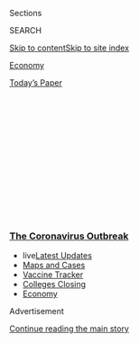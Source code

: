 <div id="app">

<div>

<div>

<div>

<div class="NYTAppHideMasthead css-1q2w90k e1suatyy0">

<div class="section css-ui9rw0 e1suatyy2">

<div class="css-eph4ug er09x8g0">

<div class="css-6n7j50">

</div>

<span class="css-1dv1kvn">Sections</span>

<div class="css-10488qs">

<span class="css-1dv1kvn">SEARCH</span>

</div>

[Skip to content](#site-content)[Skip to site
index](#site-index)

</div>

<div id="masthead-section-label" class="css-1wr3we4 eaxe0e00">

[Economy](https://www.nytimes3xbfgragh.onion/section/business/economy)

</div>

<div class="css-10698na e1huz5gh0">

</div>

</div>

<div id="masthead-bar-one" class="section hasLinks css-15hmgas e1csuq9d3">

<div class="css-uqyvli e1csuq9d0">

</div>

<div class="css-1uqjmks e1csuq9d1">

</div>

<div class="css-9e9ivx">

[](https://myaccount.nytimes3xbfgragh.onion/auth/login?response_type=cookie&client_id=vi)

</div>

<div class="css-1bvtpon e1csuq9d2">

[Today’s
Paper](https://www.nytimes3xbfgragh.onion/section/todayspaper)

</div>

</div>

</div>

</div>

<div data-aria-hidden="false">

<div id="site-content" data-role="main">

<div>

<div class="css-1aor85t" style="opacity:0.000000001;z-index:-1;visibility:hidden">

<div class="css-1hqnpie">

<div class="css-epjblv">

<span class="css-17xtcya">[Economy](/section/business/economy)</span><span class="css-x15j1o">|</span><span class="css-fwqvlz">How
to Save a Half-Open
Economy</span>

</div>

<div class="css-k008qs">

<div class="css-1iwv8en">

<span class="css-18z7m18"></span>

<div>

</div>

</div>

<span class="css-1n6z4y">https://nyti.ms/394HorM</span>

<div class="css-1705lsu">

<div class="css-4xjgmj">

<div class="css-4skfbu" data-role="toolbar" data-aria-label="Social Media Share buttons, Save button, and Comments Panel with current comment count" data-testid="share-tools">

  - 
  - 
  - 
  - 
    
    <div class="css-6n7j50">
    
    </div>

  - 

</div>

</div>

</div>

</div>

</div>

</div>

<div class="css-13pd83m">

<div class="css-l9svim">

### [<span class="css-pa1jbp"><span class="css-1rxm0ex">The Coronavirus</span><span class="css-1rxm0ex"> Outbreak</span></span>](https://www.nytimes3xbfgragh.onion/news-event/coronavirus?name=styln-coronavirus-markets&region=TOP_BANNER&variant=undefined&block=storyline_menu_recirc&action=click&pgtype=Article&impression_id=118e8600-e3aa-11ea-98f9-47cef13f5a6f)

  - <span class="css-ousu42"><span class="css-12clwdu">live</span>[Latest
    Updates](https://www.nytimes3xbfgragh.onion/2020/08/21/world/covid-19-coronavirus.html?name=styln-coronavirus-markets&region=TOP_BANNER&variant=undefined&block=storyline_menu_recirc&action=click&pgtype=Article&impression_id=118ead10-e3aa-11ea-98f9-47cef13f5a6f)</span>
  - <span class="css-ousu42">[Maps and
    Cases](https://www.nytimes3xbfgragh.onion/interactive/2020/us/coronavirus-us-cases.html?name=styln-coronavirus-markets&region=TOP_BANNER&variant=undefined&block=storyline_menu_recirc&action=click&pgtype=Article&impression_id=118ead11-e3aa-11ea-98f9-47cef13f5a6f)</span>
  - <span class="css-ousu42">[Vaccine
    Tracker](https://www.nytimes3xbfgragh.onion/interactive/2020/science/coronavirus-vaccine-tracker.html?name=styln-coronavirus-markets&region=TOP_BANNER&variant=undefined&block=storyline_menu_recirc&action=click&pgtype=Article&impression_id=118ead12-e3aa-11ea-98f9-47cef13f5a6f)</span>
  - <span class="css-ousu42">[Colleges
    Closing](https://www.nytimes3xbfgragh.onion/2020/08/19/us/colleges-closing-covid.html?name=styln-coronavirus-markets&region=TOP_BANNER&variant=undefined&block=storyline_menu_recirc&action=click&pgtype=Article&impression_id=118ead13-e3aa-11ea-98f9-47cef13f5a6f)</span>
  - <span class="css-ousu42">[Economy](https://www.nytimes3xbfgragh.onion/live/2020/08/21/business/stock-market-today-coronavirus?name=styln-coronavirus-markets&region=TOP_BANNER&variant=undefined&block=storyline_menu_recirc&action=click&pgtype=Article&impression_id=118ead14-e3aa-11ea-98f9-47cef13f5a6f)</span>

</div>

</div>

<div id="top-wrapper" class="css-1sy8kpn">

<div id="top-slug" class="css-l9onyx">

Advertisement

</div>

[Continue reading the main
story](#after-top)

<div class="ad top-wrapper" style="text-align:center;height:100%;display:block;min-height:250px">

<div id="top" class="place-ad" data-position="top" data-size-key="top">

</div>

</div>

<div id="after-top">

</div>

</div>

<div>

<div id="sponsor-wrapper" class="css-1hyfx7x">

<div id="sponsor-slug" class="css-19vbshk">

Supported by

</div>

[Continue reading the main
story](#after-sponsor)

<div id="sponsor" class="ad sponsor-wrapper" style="text-align:center;height:100%;display:block">

</div>

<div id="after-sponsor">

</div>

</div>

<div class="css-186x18t">

</div>

<div class="css-1vkm6nb ehdk2mb0">

# How to Save a Half-Open Economy

</div>

It may take months or even years to recover its vigor. Here’s how
economists say the government could help.

<div class="css-79elbk" data-testid="photoviewer-wrapper">

<div class="css-z3e15g" data-testid="photoviewer-wrapper-hidden">

</div>

<div class="css-1a48zt4 ehw59r15" data-testid="photoviewer-children">

![<span class="css-16f3y1r e13ogyst0" data-aria-hidden="true">Retail
areas like the Oculus at the World Trade Center in Manhattan remain in a
sort of economic
limbo.</span><span class="css-cnj6d5 e1z0qqy90" itemprop="copyrightHolder"><span class="css-1ly73wi e1tej78p0">Credit...</span><span><span>Hiroko
Masuike/The New York
Times</span></span></span>](https://static01.graylady3jvrrxbe.onion/images/2020/07/17/business/17virus-econ-explain/merlin_174644976_330d7212-aa84-40f1-ad4c-6da0067f1503-articleLarge.jpg?quality=75&auto=webp&disable=upscale)

</div>

</div>

<div class="css-18e8msd">

<div class="css-pdw9fk epjyd6m0">

<div class="css-1txwxcy ey68jwv0" data-aria-hidden="true">

[![Ben
Casselman](https://static01.graylady3jvrrxbe.onion/images/2018/11/09/multimedia/author-ben-casselman/author-ben-casselman-thumbLarge.png
"Ben Casselman")](https://www.nytimes3xbfgragh.onion/by/ben-casselman)[![Jim
Tankersley](https://static01.graylady3jvrrxbe.onion/images/2018/10/19/multimedia/author-jim-tankersley/author-jim-tankersley-thumbLarge.png
"Jim Tankersley")](https://www.nytimes3xbfgragh.onion/by/jim-tankersley)

</div>

<div class="css-1baulvz">

By [<span class="css-1baulvz" itemprop="name">Ben
Casselman</span>](https://www.nytimes3xbfgragh.onion/by/ben-casselman)
and [<span class="css-1baulvz last-byline" itemprop="name">Jim
Tankersley</span>](https://www.nytimes3xbfgragh.onion/by/jim-tankersley)

</div>

</div>

  - July 17,
    2020

  - 
    
    <div class="css-4xjgmj">
    
    <div class="css-d8bdto" data-role="toolbar" data-aria-label="Social Media Share buttons, Save button, and Comments Panel with current comment count" data-testid="share-tools">
    
      - 
      - 
      - 
      - 
        
        <div class="css-6n7j50">
        
        </div>
    
      - 
    
    </div>
    
    </div>

</div>

</div>

<div class="section meteredContent css-1r7ky0e" name="articleBody" itemprop="articleBody">

<div class="css-1fanzo5 StoryBodyCompanionColumn">

<div class="css-53u6y8">

When states began to order businesses to close and residents to stay
home as the coronavirus outbreak spread, economists likened the policy
to a medically induced coma: shutting down all but the most vital
functions to focus on the underlying affliction.

Now the patient is awake, but the malady remains.

A surge in coronavirus cases has forced several states to reimpose
restrictions and [dashed hopes of a rapid economic
rebound](https://www.nytimes3xbfgragh.onion/2020/07/15/business/economy/economic-recovery-coronavirus-resurgence.html).
But a widespread return to the shutdown policies that dominated in March
and April seems unlikely.

Instead, the economy looks likely to remain in a sort of limbo, neither
fully open nor fully shut, for months or even years.

For certain workers in certain industries in certain locations, life
again seems somewhat normal. But for many others — those whose age or
health conditions make them especially vulnerable to the virus, or who
have young children at home, or who work in high-risk industries, or who
live in places where cases are rising rapidly — the pandemic remains a
major disruption.

</div>

</div>

<div class="css-1fanzo5 StoryBodyCompanionColumn">

<div class="css-53u6y8">

This new phase poses a unique challenge for policymakers. Economists
across the political spectrum say it would be a mistake for the federal
government to cut off support for workers and businesses while the
economy remained weak. But those policies may need to be revamped to
help the worst-hit industries and regions — and will have to change as
the crisis evolves.

“We don’t know how the pandemic is going to unfurl, and we don’t know
where the hot spots are going to be,” said Wendy Edelberg, a former
chief economist for the Congressional Budget Office and now the director
of the Hamilton Project, an economic policy arm of the Brookings
Institution. “That’s going to demand that the policy response be a lot
more nimble.”

Still, economists and other experts say there are steps that government,
at all levels, can take to mitigate the economic damage.

## Prioritize public health.

</div>

</div>

<div class="css-79elbk" data-testid="photoviewer-wrapper">

<div class="css-z3e15g" data-testid="photoviewer-wrapper-hidden">

</div>

<div class="css-1a48zt4 ehw59r15" data-testid="photoviewer-children">

![<span class="css-16f3y1r e13ogyst0" data-aria-hidden="true">A sign
promoting pandemic safety guidelines at Brickell City Center, a mall in
Miami.</span><span class="css-cnj6d5 e1z0qqy90" itemprop="copyrightHolder"><span class="css-1ly73wi e1tej78p0">Credit...</span><span>Scott
McIntyre for The New York
Times</span></span>](https://static01.graylady3jvrrxbe.onion/images/2020/07/17/business/17virus-econ-explain5/merlin_174526011_bf9b5692-c384-4aed-8a8b-bf2d164338f9-articleLarge.jpg?quality=75&auto=webp&disable=upscale)

</div>

</div>

<div class="css-1fanzo5 StoryBodyCompanionColumn">

<div class="css-53u6y8">

In the political debate over reopening, economic and public health
considerations are often portrayed as being at odds. But economists have
said since the beginning of the crisis that the two go hand in hand: The
[economy](https://www.nytimes3xbfgragh.onion/2020/07/07/business/sweden-economy-coronavirus.html)
cannot recover until the virus is in check.

</div>

</div>

<div class="css-1fanzo5 StoryBodyCompanionColumn">

<div class="css-53u6y8">

“One thing we’ve learned thus far is that a halfway commitment to public
health measures just isn’t very effective,” said David Wilcox, a former
Federal Reserve official who is an economist at the Peterson Institute
for International Economics. “It’s not effective in arresting the virus,
and you still incur tremendous economic damage. In order to build the
foundation of a secure recovery, the imperative is to bring the virus
under
control.”

<div id="NYT_MAIN_CONTENT_1_REGION" class="css-9tf9ac">

<div>

<div id="styln-covid-updates-markets" class="section interactive-content interactive-size-medium css-1ftcdic">

<div class="css-17ih8de interactive-body">

<div id="styln-briefing-block">

<div class="briefing-block-header-section">

# [Latest Updates: The Coronavirus Outbreak and the Economy](https://www.nytimes3xbfgragh.onion/live/2020/08/21/business/stock-market-today-coronavirus?action=click&pgtype=Article&state=default&region=MAIN_CONTENT_1&context=storylines_live_updates)

</div>

<div class="briefing-block-lb-items">

<div class="briefing-block-update-time active">

[2h
ago](https://www.nytimes3xbfgragh.onion/live/2020/08/21/business/stock-market-today-coronavirus?action=click&pgtype=Article&state=default&region=MAIN_CONTENT_1&context=storylines_live_updates#government-debt-in-britain-exceeds-2-trillion-for-the-first-time)

</div>

<div>

[Government debt in Britain exceeds £2 trillion for the first
time.](https://www.nytimes3xbfgragh.onion/live/2020/08/21/business/stock-market-today-coronavirus?action=click&pgtype=Article&state=default&region=MAIN_CONTENT_1&context=storylines_live_updates#government-debt-in-britain-exceeds-2-trillion-for-the-first-time)

</div>

<div class="briefing-block-update-time active">

[2h
ago](https://www.nytimes3xbfgragh.onion/live/2020/08/21/business/stock-market-today-coronavirus?action=click&pgtype=Article&state=default&region=MAIN_CONTENT_1&context=storylines_live_updates#us-stock-futures-waver-as-global-markets-fall)

</div>

<div>

[U.S. stock futures waver as global markets
fall.](https://www.nytimes3xbfgragh.onion/live/2020/08/21/business/stock-market-today-coronavirus?action=click&pgtype=Article&state=default&region=MAIN_CONTENT_1&context=storylines_live_updates#us-stock-futures-waver-as-global-markets-fall)

</div>

<div class="briefing-block-update-time active">

[2h
ago](https://www.nytimes3xbfgragh.onion/live/2020/08/21/business/stock-market-today-coronavirus?action=click&pgtype=Article&state=default&region=MAIN_CONTENT_1&context=storylines_live_updates#americas-national-debt-has-surpassed-the-gdp-but-no-one-seems-to-care)

</div>

<div>

[America’s national debt has surpassed the G.D.P., but no one seems to
care.](https://www.nytimes3xbfgragh.onion/live/2020/08/21/business/stock-market-today-coronavirus?action=click&pgtype=Article&state=default&region=MAIN_CONTENT_1&context=storylines_live_updates#americas-national-debt-has-surpassed-the-gdp-but-no-one-seems-to-care)

</div>

</div>

<div class="briefing-block-footer">

<div class="briefing-block-footer-meta">

[See more
updates](https://www.nytimes3xbfgragh.onion/live/2020/08/21/business/stock-market-today-coronavirus?action=click&pgtype=Article&state=default&region=MAIN_CONTENT_1&context=storylines_live_updates)

</div>

<div class="briefing-block-briefinglinks">

<span>More live coverage:</span>
[Global](https://www.nytimes3xbfgragh.onion/2020/08/21/world/covid-19-coronavirus.html?action=click&pgtype=Article&state=default&region=MAIN_CONTENT_1&context=storylines_live_updates)

</div>

</div>

</div>

</div>

</div>

</div>

</div>

If political leaders want businesses to reopen and customers to return,
Mr. Wilcox said, they need to invest in widespread testing and tracing
to make consumers confident that they are safe. And they need to avoid
encouraging businesses to reopen before it is safe to do
so.

## Extend unemployment benefits.

</div>

</div>

<div class="css-79elbk" data-testid="photoviewer-wrapper">

<div class="css-z3e15g" data-testid="photoviewer-wrapper-hidden">

</div>

<div class="css-1a48zt4 ehw59r15" data-testid="photoviewer-children">

<div class="css-1xdhyk6 erfvjey0">

<span class="css-1ly73wi e1tej78p0">Image</span>

<div class="css-zjzyr8">

<div data-testid="lazyimage-container" style="height:257.77777777777777px">

</div>

</div>

</div>

<span class="css-16f3y1r e13ogyst0" data-aria-hidden="true">A line for
unemployment benefits last month in San Juan, P.R. A federal program
providing an extra $600 a week is set to expire on July
31.</span><span class="css-cnj6d5 e1z0qqy90" itemprop="copyrightHolder"><span class="css-1ly73wi e1tej78p0">Credit...</span><span>Dennis
M. Rivera Pichardo for The New York Times</span></span>

</div>

</div>

<div class="css-1fanzo5 StoryBodyCompanionColumn">

<div class="css-53u6y8">

More than 20 million Americans are getting an extra $600 a week in their
unemployment checks because of the federal aid package passed in March,
but that provision is scheduled to expire this month. While some
economists say the enhanced benefits could be scaled back or modified,
most say it would be a mistake to let them lapse altogether.

Unemployment benefits are serving three purposes. In states where the
virus is raging, they help residents afford to stay home, which is
crucial to overcoming the pandemic. In all states, they help jobless
workers avoid hunger, eviction and financial ruin. And by providing
billions of dollars to the people most likely to spend it, they
stimulate the economy.

The extra $600 means that many low-wage workers are earning more on
unemployment than they were on the job, which Republicans in Congress
worry could discourage returning to work. Economists say that is a valid
concern — when the unemployment rate is low and workers are scarce.
Right now, the situation is the opposite: In May, there were roughly
five million open jobs and 20 million unemployed workers.

“There’s not enough jobs for everybody anyway,” said Erik Hurst, an
economist at the University of Chicago who has been studying the
economic effects of the pandemic.

</div>

</div>

<div class="css-1fanzo5 StoryBodyCompanionColumn">

<div class="css-53u6y8">

Some economists, particularly on the right, say it may make sense to
reduce the weekly supplement as the economy improves, and some have
suggested tweaks like a “back-to-work bonus” that rewards people for
finding jobs. But few think it makes sense to scrap the enhanced
benefits.

## Spend what it takes to reopen schools safely.

</div>

</div>

<div class="css-79elbk" data-testid="photoviewer-wrapper">

<div class="css-z3e15g" data-testid="photoviewer-wrapper-hidden">

</div>

<div class="css-1a48zt4 ehw59r15" data-testid="photoviewer-children">

<div class="css-1xdhyk6 erfvjey0">

<span class="css-1ly73wi e1tej78p0">Image</span>

<div class="css-zjzyr8">

<div data-testid="lazyimage-container" style="height:257.77777777777777px">

</div>

</div>

</div>

<span class="css-16f3y1r e13ogyst0" data-aria-hidden="true">Dividers on
desks for social distancing at St. Benedict School in Montebello,
Calif.</span><span class="css-cnj6d5 e1z0qqy90" itemprop="copyrightHolder"><span class="css-1ly73wi e1tej78p0">Credit...</span><span>Lucy
Nicholson/Reuters</span></span>

</div>

</div>

<div class="css-1fanzo5 StoryBodyCompanionColumn">

<div class="css-53u6y8">

Whether or not to reopen schools this fall has become a political point
of contention in recent days. But economists say there is no doubt about
one thing: The economy can’t get back to normal while millions who would
otherwise be working must stay at home caring for their school-age
children.

Epidemiologists and public health experts are unsure that in-person
classes can be held safely in places where the virus is out of control,
like Florida and Arizona. But in other places, the biggest obstacle is
money: It would cost billions of dollars to retrofit classrooms,
overhaul ventilation systems, buy protective equipment and add staff
members to ensure that both children and adults were safe.

“Schools are going to need a lot more resources to get open safely,
given we haven’t gotten the virus under control in a lot of places,”
said Melissa Kearney, a University of Maryland economist who heads the
Economic Strategy Group at the Aspen Institute. “The less control we
have over this virus, the more expensive it’s going to be.”

State and local governments, reeling from plummeting tax revenues, don’t
have the resources for such changes. But the federal government does.
And it could be money well spent: Allowing schools to reopen safely
would free up adults for work and allow other economic activity to
resume.

</div>

</div>

<div class="css-1fanzo5 StoryBodyCompanionColumn">

<div class="css-53u6y8">

## Keep businesses alive.

</div>

</div>

<div class="css-79elbk" data-testid="photoviewer-wrapper">

<div class="css-z3e15g" data-testid="photoviewer-wrapper-hidden">

</div>

<div class="css-1a48zt4 ehw59r15" data-testid="photoviewer-children">

<div class="css-1xdhyk6 erfvjey0">

<span class="css-1ly73wi e1tej78p0">Image</span>

<div class="css-zjzyr8">

<div data-testid="lazyimage-container" style="height:257.77777777777777px">

</div>

</div>

</div>

<span class="css-16f3y1r e13ogyst0" data-aria-hidden="true">New
approaches to save businesses are needed from the federal government,
some experts
say.</span><span class="css-cnj6d5 e1z0qqy90" itemprop="copyrightHolder"><span class="css-1ly73wi e1tej78p0">Credit...</span><span>Travis
Dove for The New York Times</span></span>

</div>

</div>

<div class="css-1fanzo5 StoryBodyCompanionColumn">

<div class="css-53u6y8">

Even in states where the virus is less prevalent, some businesses, like
indoor bars, movie theaters and concert venues, may not be able to open
safely for a long time. Others, like restaurants, will have to operate
at a capacity unlikely to turn a profit.

That means that without government help, thousands of businesses are
likely to fail in the months ahead. That could have devastating economic
consequences, turning temporary furloughs into permanent job losses and
slowing the eventual recovery.

Lost jobs “are going to come back very slowly — it’s going to be months
and months of hard work,” said Betsey Stevenson, a University of
Michigan economist who was on President Barack Obama’s Council of
Economic Advisers. “The question is, do we have 30 million people who
are going to go through that process, or do we have five million? We
don’t have the answer to that yet, but every month it goes on, that
number grows larger.”

Experts say Congress needs a new approach to save businesses.

The Economic Innovation Group, a Washington think tank focused on
entrepreneurship, has proposed giving [interest-free
loans](https://eig.org/news/main-street-rescue-and-resiliency-program)
to small employers. Rather than providing a temporary injection of cash,
they argued, a loan program could let companies invest in improving
their long-term prospects. A retailer could buy a building it had been
renting, for example, bringing down monthly costs. Or a restaurant could
add outdoor space, reducing dependence on indoor dining.

Mr. Wilcox of the Peterson Institute has
[recommended](https://thehill.com/opinion/finance/493656-unclogging-the-financial-pipeline-to-us-workers-and-businesses)
a more expansive — and expensive — approach, essentially having the
government fill in the revenue shortfall created by the pandemic through
direct grants to businesses. The government has effectively forced
business owners to take a hit, he said, so it should help them survive.

“Start from a social agreement that the government is going to take onto
its shoulders the cost of sustaining businesses through the period of
intense public health crisis,” he
said.

## Provide some certainty.

</div>

</div>

<div class="css-79elbk" data-testid="photoviewer-wrapper">

<div class="css-z3e15g" data-testid="photoviewer-wrapper-hidden">

</div>

<div class="css-1a48zt4 ehw59r15" data-testid="photoviewer-children">

<div class="css-1xdhyk6 erfvjey0">

<span class="css-1ly73wi e1tej78p0">Image</span>

<div class="css-zjzyr8">

<div data-testid="lazyimage-container" style="height:257.77777777777777px">

</div>

</div>

</div>

<span class="css-16f3y1r e13ogyst0" data-aria-hidden="true">A store in
downtown Manhattan. It’s hard for businesses to plan effectively, an
economist
said.</span><span class="css-cnj6d5 e1z0qqy90" itemprop="copyrightHolder"><span class="css-1ly73wi e1tej78p0">Credit...</span><span>Hiroko
Masuike/The New York Times</span></span>

</div>

</div>

<div class="css-1fanzo5 StoryBodyCompanionColumn">

<div class="css-53u6y8">

No one knows where and when cases will surge, how long the pandemic will
last, or when a vaccine will be ready. That makes it harder for both
businesses and policymakers to plan effectively, said Martha Gimbel, an
economist and a labor market expert at Schmidt Futures, a philanthropic
initiative.

“If we knew we were going to have a vaccine in January, we could make
decisions,” she said. “If we knew we were going to have a vaccine in
January 2022, we could make decisions. But we don’t know, and economies
don’t do well when there’s uncertainty.”

Economic policy can’t eliminate that uncertainty. But right now, it is
making it worse: Jobless workers don’t know whether their extra benefits
will run out in a matter of days. Businesses don’t know if they will be
able to apply for a new round of federal loans, or have to enroll in a
new program, or get nothing at all. State and local governments are
trying to plug multibillion-dollar budget holes with no idea whether
they will get federal help, or how much.

Economists have urged Congress to answer some of those questions — not
just now, but for the future. Benefits could be linked to the
unemployment rate, for example, so that workers would not have to worry
about losing benefits before the job market improved. Similar steps,
linked to different metrics, could make businesses and state and local
governments confident that government support won’t evaporate without
warning.

Brinkmanship, on the other hand, could have economic costs even if
Congress ends up extending support at the last moment.

</div>

</div>

<div>

</div>

</div>

<div>

</div>

<div>

</div>

<div>

</div>

<div>

<div id="bottom-wrapper" class="css-1ede5it">

<div id="bottom-slug" class="css-l9onyx">

Advertisement

</div>

[Continue reading the main
story](#after-bottom)

<div id="bottom" class="ad bottom-wrapper" style="text-align:center;height:100%;display:block;min-height:90px">

</div>

<div id="after-bottom">

</div>

</div>

</div>

</div>

</div>

## Site Index

<div>

</div>

## Site Information Navigation

  - [© <span>2020</span> <span>The New York Times
    Company</span>](https://help.nytimes3xbfgragh.onion/hc/en-us/articles/115014792127-Copyright-notice)

<!-- end list -->

  - [NYTCo](https://www.nytco.com/)
  - [Contact
    Us](https://help.nytimes3xbfgragh.onion/hc/en-us/articles/115015385887-Contact-Us)
  - [Work with us](https://www.nytco.com/careers/)
  - [Advertise](https://nytmediakit.com/)
  - [T Brand Studio](http://www.tbrandstudio.com/)
  - [Your Ad
    Choices](https://www.nytimes3xbfgragh.onion/privacy/cookie-policy#how-do-i-manage-trackers)
  - [Privacy](https://www.nytimes3xbfgragh.onion/privacy)
  - [Terms of
    Service](https://help.nytimes3xbfgragh.onion/hc/en-us/articles/115014893428-Terms-of-service)
  - [Terms of
    Sale](https://help.nytimes3xbfgragh.onion/hc/en-us/articles/115014893968-Terms-of-sale)
  - [Site
    Map](https://spiderbites.nytimes3xbfgragh.onion)
  - [Help](https://help.nytimes3xbfgragh.onion/hc/en-us)
  - [Subscriptions](https://www.nytimes3xbfgragh.onion/subscription?campaignId=37WXW)

</div>

</div>

</div>

</div>
